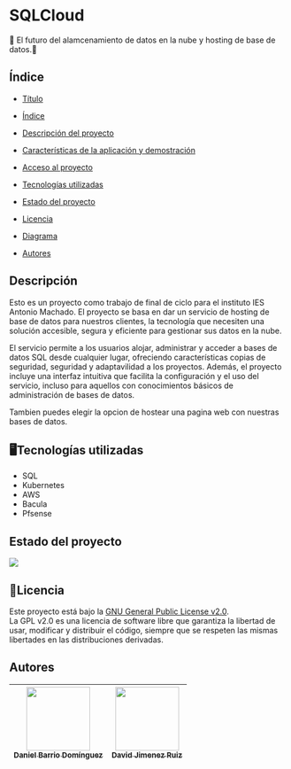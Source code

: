 # SQLCloud
:rocket: El futuro del alamcenamiento de datos en la nube y hosting de base de datos.:rocket:




## Índice

* [Título](#Proyecto-ASIR)

* [Índice](#Índice)

* [Descripción del proyecto](#descripción)

* [Características de la aplicación y demostración](#Características-de-la-aplicación-y-demostración)

* [Acceso al proyecto](#acceso-proyecto)

* [Tecnologías utilizadas](#Tecnologías-utilizadas)

* [Estado del proyecto](#Estado-del-proyecto)

* [Licencia](#Licencia)

* [Diagrama](#Diagrama)

* [Autores](#Autores)

## Descripción

Esto es un proyecto como trabajo de final de ciclo para el instituto IES Antonio Machado. El proyecto se basa en dar un servicio de hosting de base de datos para nuestros clientes, la tecnología que necesiten una solución accesible, segura y eficiente para gestionar sus datos en la nube.  

El servicio permite a los usuarios alojar, administrar y acceder a bases de datos SQL desde cualquier lugar, ofreciendo características copias de seguridad, seguridad y adaptavilidad a los proyectos. Además, el proyecto incluye una interfaz intuitiva que facilita la configuración y el uso del servicio, incluso para aquellos con conocimientos básicos de administración de bases de datos. 

Tambien puedes elegir la opcion de hostear una pagina web con nuestras bases de datos.

## 🖥️Tecnologías utilizadas
* SQL
* Kubernetes
* AWS
* Bacula
* Pfsense

## Estado del proyecto

<p align="left">
  <img src="https://img.shields.io/badge/STATUS-EMPEZANDO-yellow">
</p>

## 📜Licencia

Este proyecto está bajo la [GNU General Public License v2.0](https://github.com/DanieBarrio/ProyectoASIRTFG/blob/main/LICENSE).  
La GPL v2.0 es una licencia de software libre que garantiza la libertad de usar, modificar y distribuir el código, siempre que se respeten las mismas libertades en las distribuciones derivadas.

## Autores

| <div align="center"><a href="https://github.com/DanieBarrio"><img src="https://avatars.githubusercontent.com/u/145673109?v=4" width="115"/><br><sub><strong>Daniel Barrio Domínguez</strong></sub></a></div> | <div align="center"><a href="https://github.com/Davidjimenez05"><img src="https://avatars.githubusercontent.com/u/145720278?v=4" width="115"/><br><sub><strong>David Jimenez Ruiz</strong></sub></a></div> |
|:-----------------------------------------------------------------------------------------------------------------------------------------------------------:|:---------------------------------------------------------------------------------------------------------------------------------------------------------:|
